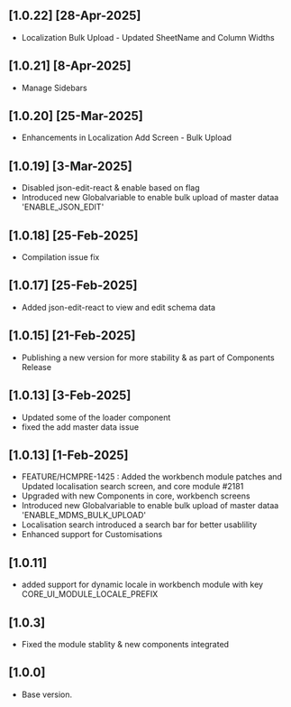 ## [1.0.22]  [28-Apr-2025]
- Localization Bulk Upload - Updated SheetName and Column Widths

## [1.0.21]  [8-Apr-2025]
- Manage Sidebars

## [1.0.20]  [25-Mar-2025]
- Enhancements in Localization Add Screen - Bulk Upload

## [1.0.19]  [3-Mar-2025]
- Disabled json-edit-react & enable based on flag
- Introduced new Globalvariable to enable bulk upload of master dataa 'ENABLE_JSON_EDIT'


## [1.0.18]  [25-Feb-2025]
- Compilation issue fix

## [1.0.17]  [25-Feb-2025]
- Added json-edit-react to view and edit schema data

## [1.0.15]  [21-Feb-2025]
- Publishing a new version for more stability & as part of Components Release

## [1.0.13]  [3-Feb-2025]
- Updated some of the loader component
- fixed the add master data issue

## [1.0.13]  [1-Feb-2025]
- FEATURE/HCMPRE-1425 : Added the workbench module patches and Updated localisation search screen, and core module #2181
- Upgraded with new Components in core, workbench screens
- Introduced new Globalvariable to enable bulk upload of master dataa 'ENABLE_MDMS_BULK_UPLOAD'
- Localisation search introduced a search bar for better usablility
- Enhanced support for Customisations

## [1.0.11]
- added support for dynamic locale in workbench module with key CORE_UI_MODULE_LOCALE_PREFIX

## [1.0.3]
- Fixed the module stablity & new components integrated

## [1.0.0]
- Base version.
